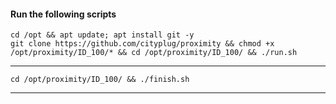 #### Run the following scripts
    cd /opt && apt update; apt install git -y 
    git clone https://github.com/cityplug/proximity && chmod +x /opt/proximity/ID_100/* && cd /opt/proximity/ID_100/ && ./run.sh
------------------------------------------------------------------------------
    cd /opt/proximity/ID_100/ && ./finish.sh
------------------------------------------------------------------------------

##### 